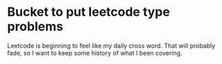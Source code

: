 # Bucket to put leetcode type problems
Leetcode is beginning to feel like my daily cross word. That will probably fade, so I want to keep some history of what I been covering.